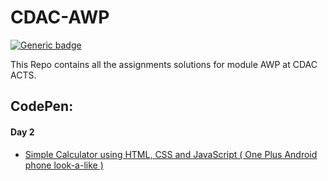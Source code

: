 # CDAC-AWP

[![Generic badge](
https://img.shields.io/github/license/elpidaguy/CDAC-AWP)](https://github.com/elpidaguy/CDAC-AWP/blob/master/LICENSE)

This Repo contains all the assignments solutions for module AWP at CDAC ACTS.

## CodePen: ## 

#### Day 2 ####
+ [Simple Calculator using HTML, CSS and JavaScript ( One Plus Android phone look-a-like )](https://codepen.io/elpidaguy/pen/BayQojB)
